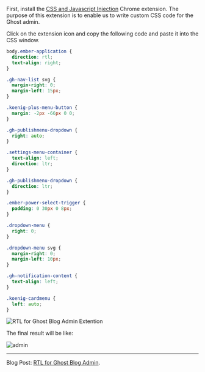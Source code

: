 First, install the [CSS and Javascript Injection](https://chrome.google.com/webstore/detail/css-and-javascript-inject/ckddknfdmcemedlmmebildepcmneakaa/related?hl=en) Chrome extension. The purpose of this extension is to enable us to write custom CSS code for the Ghost admin.

Click on the extension icon and copy the following code and paste it into the CSS window.

```css
body.ember-application {
  direction: rtl;
  text-align: right;
}

.gh-nav-list svg {
  margin-right: 0;
  margin-left: 15px;
}

.koenig-plus-menu-button {
  margin: -2px -66px 0 0;
}

.gh-publishmenu-dropdown {
  right: auto;
}

.settings-menu-container {
  text-align: left;
  direction: ltr;
}

.gh-publishmenu-dropdown {
  direction: ltr;
}

.ember-power-select-trigger {
  padding: 0 30px 0 8px;
}

.dropdown-menu {
  right: 0;
}

.dropdown-menu svg {
  margin-right: 0;
  margin-left: 10px;
}

.gh-notification-content {
  text-align: left;
}

.koenig-cardmenu {
  left: auto;
}
```

![RTL for Ghost Blog Admin Extention](https://user-images.githubusercontent.com/626005/42505826-3b5513da-8440-11e8-8cff-d2723bc74e24.png)

The final result will be like:

![admin](https://user-images.githubusercontent.com/626005/42133363-0f537862-7d29-11e8-8334-3543b2cbf810.png)

---

Blog Post: [RTL for Ghost Blog Admin](https://aspirethemes.com/blog/ghost-rtl).